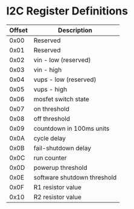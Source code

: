 # I2C Register Definitions

| Offset | Description           |
| ------ | --------------------- |
| 0x00   | Reserved              |
| 0x01   | Reserved              |
| 0x02   | vin - low (reserved)  |
| 0x03   | vin - high            |
| 0x04   | vups - low (reserved) |
| 0x05   | vups - high           |
| 0x06   | mosfet switch state   |
| 0x07   | on threshold          |
| 0x08   | off threshold         |
| 0x09   | countdown in 100ms units |
| 0x0A   | cycle delay           |
| 0x0B   | fail-shutdown delay   |
| 0x0C   | run counter           |
| 0x0D   | powerup threshold     |
| 0x0E   | software shutdown threshold |
| 0x0F   | R1 resistor value     |
| 0x10   | R2 resistor value     |
  
